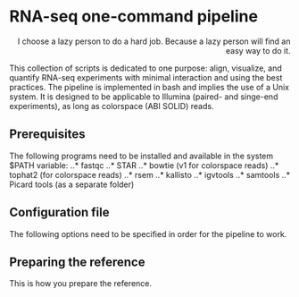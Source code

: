 # RNA-seq one-command pipeline 
<div style="text-align: right">I choose a lazy person to do a hard job. Because a lazy person will find an easy way to do it.</div>

This collection of scripts is dedicated to one purpose: align, visualize, and quantify RNA-seq experiments with minimal interaction and using the best practices. The pipeline is implemented in bash and implies the use of a Unix system. It is designed to be applicable to Illumina (paired- and singe-end experiments), as long as colorspace (ABI SOLID) reads. 

## Prerequisites
The following programs need to be installed and available in the system $PATH variable:
..* fastqc
..* STAR
..* bowtie (v1 for colorspace reads)
..* tophat2 (for colorspace reads)
..* rsem
..* kallisto
..* igvtools
..* samtools
..* Picard tools (as a separate folder)

## Configuration file 
The following options need to be specified in order for the pipeline to work.

## Preparing the reference
This is how you prepare the reference. 
